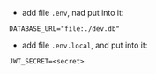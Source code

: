 * add file `.env`, nad put into it:
```
DATABASE_URL="file:./dev.db"
```

* add file `.env.local`, and put into it:
```
JWT_SECRET=<secret>
```